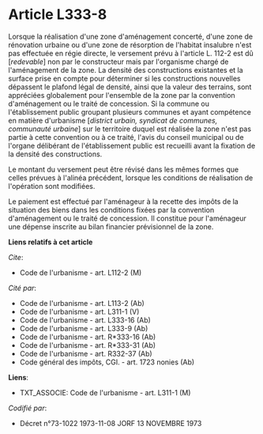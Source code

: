 # Article L333-8

Lorsque la réalisation d'une zone d'aménagement concerté, d'une zone de rénovation urbaine ou d'une zone de résorption de
l'habitat insalubre n'est pas effectuée en régie directe, le versement prévu à l'article L. 112-2 est dû [*redevable*] non
par le constructeur mais par l'organisme chargé de l'aménagement de la zone. La densité des constructions existantes et la
surface prise en compte pour déterminer si les constructions nouvelles dépassent le plafond légal de densité, ainsi que la
valeur des terrains, sont appréciées globalement pour l'ensemble de la zone par la convention d'aménagement ou le traité de
concession. Si la commune ou l'établissement public groupant plusieurs communes et ayant compétence en matière d'urbanisme
[*district urbain, syndicat de communes, communauté urbaine*] sur le territoire duquel est réalisée la zone n'est pas partie
à cette convention ou à ce traité, l'avis du conseil municipal ou de l'organe délibérant de l'établissement public est
recueilli avant la fixation de la densité des constructions.

Le montant du versement peut être révisé dans les mêmes formes que celles prévues à l'alinéa précédent, lorsque les
conditions de réalisation de l'opération sont modifiées.

Le paiement est effectué par l'aménageur à la recette des impôts de la situation des biens dans les conditions fixées par la
convention d'aménagement ou le traité de concession. Il constitue pour l'aménageur une dépense inscrite au bilan financier
prévisionnel de la zone.

**Liens relatifs à cet article**

_Cite_:

  - Code de l'urbanisme - art. L112-2 (M)

_Cité par_:

  - Code de l'urbanisme - art. L113-2 (Ab)
  - Code de l'urbanisme - art. L311-1 (V)
  - Code de l'urbanisme - art. L333-16 (Ab)
  - Code de l'urbanisme - art. L333-9 (Ab)
  - Code de l'urbanisme - art. R*333-16 (Ab)
  - Code de l'urbanisme - art. R*333-31 (Ab)
  - Code de l'urbanisme - art. R332-37 (Ab)
  - Code général des impôts, CGI. - art. 1723 nonies (Ab)

**Liens**:

  - TXT_ASSOCIE: Code de l'urbanisme - art. L311-1 (M)

_Codifié par_:

  - Décret n°73-1022 1973-11-08 JORF 13 NOVEMBRE 1973
